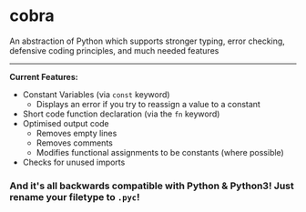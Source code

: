# cobra
An abstraction of Python which supports stronger typing, error checking, defensive coding principles, and much needed features  
  
---
**Current Features:**  
* Constant Variables (via `const` keyword)
    * Displays an error if you try to reassign a value to a constant
* Short code function declaration (via the `fn` keyword)
* Optimised output code
    * Removes empty lines
    * Removes comments
    * Modifies functional assignments to be constants (where possible)
* Checks for unused imports

### And it's all backwards compatible with Python & Python3! Just rename your filetype to `.pyc`!